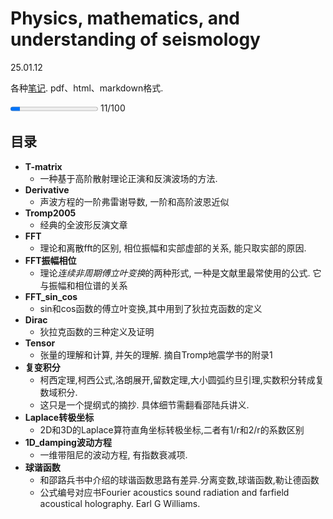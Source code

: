 # Physics, mathematics, and understanding of seismology

25.01.12

各种[笔记](https://github.com/3326545509/note.github.io). pdf、html、markdown格式.
 
<progress value="11" max="100"></progress> 11/100


## 目录
* **T-matrix**
  * 一种基于高阶散射理论正演和反演波场的方法.
* **Derivative**
  * 声波方程的一阶弗雷谢导数, 一阶和高阶波恩近似
* **Tromp2005**
  *  经典的全波形反演文章
* **FFT**
  * 理论和离散fft的区别, 相位振幅和实部虚部的关系, 能只取实部的原因.
* **FFT振幅相位**
  * 理论*连续非周期傅立叶变换*的两种形式, 一种是文献里最常使用的公式. 它与振幅和相位谱的关系
* **FFT_sin_cos**
  *  sin和cos函数的傅立叶变换,其中用到了狄拉克函数的定义
* **Dirac**
  *  狄拉克函数的三种定义及证明
* **Tensor**
  * 张量的理解和计算, 并矢的理解. 摘自Tromp地震学书的附录1
* **复变积分**
  * 柯西定理,柯西公式,洛朗展开,留数定理,大小圆弧约旦引理,实数积分转成复数域积分.
  * 这只是一个提纲式的摘抄. 具体细节需翻看邵陆兵讲义.
* **Laplace转极坐标**
  * 2D和3D的Laplace算符直角坐标转极坐标,二者有1/r和2/r的系数区别
* **1D_damping波动方程**
  * 一维带阻尼的波动方程, 有指数衰减项.
* **球谐函数**
  * 和邵路兵书中介绍的球谐函数思路有差异.分离变数,球谐函数,勒让德函数
  * 公式编号对应书Fourier acoustics sound radiation and farfield acoustical holography. Earl G Williams.